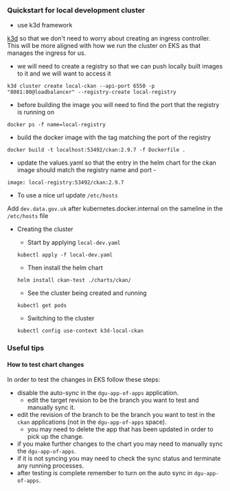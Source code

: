 ### Quickstart for local development cluster

- use k3d framework

[k3d](https://k3d.io/v5.4.6/) so that we don't need to worry about creating an ingress controller. This will be more aligned with how we run the cluster on EKS as that manages the ingress for us.

  - we will need to create a registry so that we can push locally built images to it and we will want to access it

`k3d cluster create local-ckan --api-port 6550 -p "8081:80@loadbalancer" --registry-create local-registry`

  - before building the image you will need to find the port that the registry is running on 

`docker ps -f name=local-registry`

  - build the docker image with the tag matching the port of the registry

`docker build -t localhost:53492/ckan:2.9.7 -f Dockerfile .`

  - update the values.yaml so that the entry in the helm chart for the ckan image should match the registry name and port - 

`image: local-registry:53492/ckan:2.9.7`

- To use a nice url update `/etc/hosts` 

Add `dev.data.gov.uk` after kubernetes.docker.internal on the sameline in the `/etc/hosts` file

- Creating the cluster

  - Start by applying `local-dev.yaml`

  `kubectl apply -f local-dev.yaml`

  - Then install the helm chart

  `helm install ckan-test ./charts/ckan/`

  - See the cluster being created and running

  `kubectl get pods`

  - Switching to the cluster

  `kubectl config use-context k3d-local-ckan`

### Useful tips

#### How to test chart changes

In order to test the changes in EKS follow these steps:

- disable the auto-sync in the `dgu-app-of-apps` application.
  - edit the target revision to be the branch you want to test and manually sync it.
- edit the revision of the branch to be the branch you want to test in the `ckan` applications (not in the `dgu-app-of-apps` space).
  - you may need to delete the app that has been updated in order to pick up the change.
- if you make further changes to the chart you may need to manually sync the `dgu-app-of-apps`.
- if it is not syncing you may need to check the sync status and terminate any running processes.
- after testing is complete remember to turn on the auto sync in `dgu-app-of-apps`.
